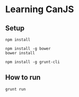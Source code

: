 # Learning CanJS

## Setup

```
npm install

npm install -g bower
bower install

npm install -g grunt-cli

```

## How to run

```
grunt run
```

